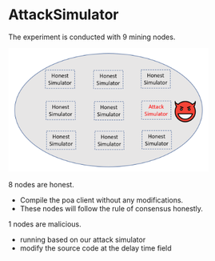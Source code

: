 # AttackSimulator

The experiment is conducted with 9 mining nodes.

<img src="overview.png" alt="drawing" width="400"/>


8 nodes are honest. 
- Compile the poa client without any modifications.
- These nodes will follow the rule of consensus honestly.

1 nodes are malicious. 
- running based on our attack simulator
- modify the source code at the delay time field
